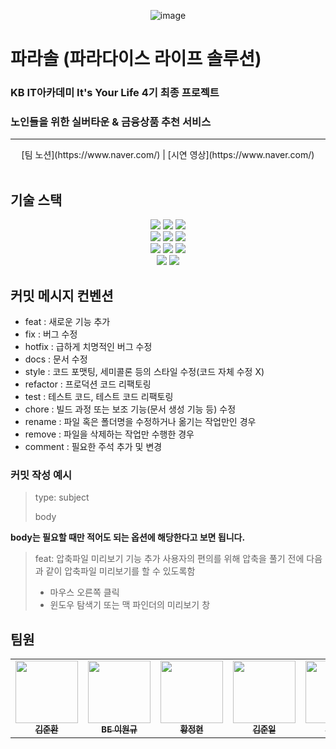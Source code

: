 <div align=center>
   
![image](https://github.com/KB04-Team1-Parasol/Parasol/assets/22187692/4c87b9ff-04e2-464b-bc4f-27b9237965ec)

</div>

# 파라솔 (파라다이스 라이프 솔루션)
### KB IT아카데미 It's Your Life 4기 최종 프로젝트
### 노인들을 위한 실버타운 & 금융상품 추천 서비스

<div align=center>
<hr>  
[팀 노션](https://www.naver.com/) | 
[시연 영상](https://www.naver.com/)
</div>

<br>

## 기술 스택
<div align=center>
<img src="https://img.shields.io/badge/java-007396?style=for-the-badge&logo=java&logoColor=white">
   <img src="https://img.shields.io/badge/spring-6DB33F?style=for-the-badge&logo=spring&logoColor=white">
<img src="https://img.shields.io/badge/springboot-6DB33F?style=for-the-badge&logo=springboot&logoColor=white">
<br>
<img src="https://img.shields.io/badge/html5-E34F26?style=for-the-badge&logo=html5&logoColor=white"> 
<img src="https://img.shields.io/badge/css-1572B6?style=for-the-badge&logo=css3&logoColor=white"> 
<img src="https://img.shields.io/badge/javascript-F7DF1E?style=for-the-badge&logo=javascript&logoColor=black"> 
<br>
<img src="https://img.shields.io/badge/oracle-F80000?style=for-the-badge&logo=oracle&logoColor=white"> 
<img src="https://img.shields.io/badge/JSP-3DDC84?style=for-the-badge&logo=JSP&logoColor=white">
   <img src="https://img.shields.io/badge/bootstrap-7952B3?style=for-the-badge&logo=bootstrap&logoColor=white">
<br>
<img src="https://img.shields.io/badge/github-181717?style=for-the-badge&logo=github&logoColor=white">
<img src="https://img.shields.io/badge/git-F05032?style=for-the-badge&logo=git&logoColor=white">
  
</div>

## 커밋 메시지 컨벤션
- feat : 새로운 기능 추가
- fix : 버그 수정
- hotfix : 급하게 치명적인 버그 수정
- docs : 문서 수정
- style : 코드 포맷팅, 세미콜론 등의 스타일 수정(코드 자체 수정 X)
- refactor : 프로덕션 코드 리팩토링
- test : 테스트 코드, 테스트 코드 리팩토링
- chore : 빌드 과정 또는 보조 기능(문서 생성 기능 등) 수정
- rename : 파일 혹은 폴더명을 수정하거나 옮기는 작업만인 경우
- remove : 파일을 삭제하는 작업만 수행한 경우
- comment : 필요한 주석 추가 및 변경

### 커밋 작성 예시
> type: subject
> 
> body

**body는 필요할 때만 적어도 되는 옵션에 해당한다고 보면 됩니다.**

> feat: 압축파일 미리보기 기능 추가
> 사용자의 편의를 위해 압축을 풀기 전에 다음과 같이 압축파일 미리보기를 할 수 있도록함
> - 마우스 오른쪽 클릭
> - 윈도우 탐색기 또는 맥 파인더의 미리보기 창

## 팀원
<table>
  <tbody>
    <tr>
      <td align="center"><a href="https://github.com/jh9523"><img src="https://avatars.githubusercontent.com/u/135290575?v=4" width="100px;" alt=""/><br /><sub><b>김준환 </b></sub></a><br /></td>
      <td align="center"><a href="https://github.com/OneK-2"><img src="https://avatars.githubusercontent.com/u/85729858?v=4" width="100px;" alt=""/><br /><sub><b>BE 이원규 </b></sub></a><br /></td>
      <td align="center"><a href="https://github.com/HwangJungHyun"><img src="https://avatars.githubusercontent.com/u/99892677?v=4" width="100px;" alt=""/><br /><sub><b>황정현 </b></sub></a><br /></td>
      <td align="center"><a href="https://github.com/junirii"><img src="https://avatars.githubusercontent.com/u/105265611?v=4" width="100px;" alt=""/><br /><sub><b>김준일 </b></sub></a><br /></td>
      <td align="center"><a href="https://github.com/raeunlee"><img src="https://avatars.githubusercontent.com/u/69973291?v=4" width="100px;" alt=""/><br /><sub><b>이라은 </b></sub></a><br /></td>
      <td align="center"><a href="https://github.com/wooyoungman"><img src="https://avatars.githubusercontent.com/u/101693311?v=4" width="100px;" alt=""/><br /><sub><b>BE 정우영 </b></sub></a><br /></td>
    </tr>
  </tbody>
</table>
